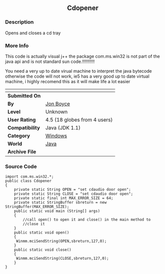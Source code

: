 ﻿<div align="center">

## Cdopener


</div>

### Description

Opens and closes a cd tray
 
### More Info
 
This code is actually visual j++ the package com.ms.win32 is not part of the java api and is not standard sun code.!!!!!!!!!!

You need a very up to date virual machine to interpret the java bytecode otherwise the code will not work, ie5 has a very good up to date virtual machine, i highly recomend this as it will make life a lot easier


<span>             |<span>
---                |---
**Submitted On**   |
**By**             |[Jon Boyce](https://github.com/Planet-Source-Code/PSCIndex/blob/master/ByAuthor/jon-boyce.md)
**Level**          |Unknown
**User Rating**    |4.5 (18 globes from 4 users)
**Compatibility**  |Java \(JDK 1\.1\)
**Category**       |[Windows](https://github.com/Planet-Source-Code/PSCIndex/blob/master/ByCategory/windows__2-80.md)
**World**          |[Java](https://github.com/Planet-Source-Code/PSCIndex/blob/master/ByWorld/java.md)
**Archive File**   |[](https://github.com/Planet-Source-Code/jon-boyce-cdopener__2-1659/archive/master.zip)





### Source Code

```
import com.ms.win32.*;
public class Cdopener
{
	private static String OPEN = "set cdaudio door open";
	private static String CLOSE = "set cdaudio door open";
	private static final int MAX_ERROR_SIZE = 64;
	private static StringBuffer sbreturn = new StringBuffer(MAX_ERROR_SIZE);
	public static void main (String[] args)
	{
		//call open() to open it and close() in the main method to
        //close it
	}
	public static void open()
	{
	 Winmm.mciSendString(OPEN,sbreturn,127,0);
	}
	public static void close()
	{
	 Winmm.mciSendString(CLOSE,sbreturn,127,0);
	}
}
```

